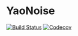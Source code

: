 # YaoNoise

[![Build Status](https://travis-ci.com/QuantumBFS/YaoNoise.jl.svg?branch=master)](https://travis-ci.com/QuantumBFS/YaoNoise.jl)
[![Codecov](https://codecov.io/gh/QuantumBFS/YaoNoise.jl/branch/master/graph/badge.svg)](https://codecov.io/gh/QuantumBFS/YaoNoise.jl)
